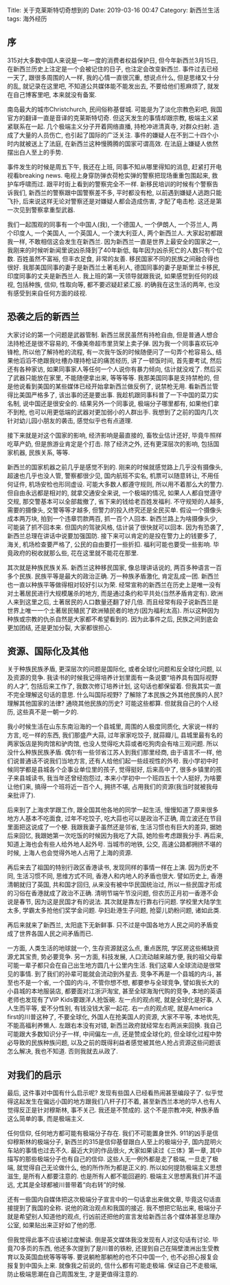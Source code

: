 Title: 关于克莱斯特切奇想到的
Date: 2019-03-16 00:47
Category: 新西兰生活
tags:    海外经历


## 序

315对大多数中国人来说是一年一度的消费者权益保护日, 但今年新西兰3月15日,在新西兰历史上注定是一个会被记住的日子, 也注定会改变新西兰. 事件过去已经一天了, 跟很多周围的人一样, 我的心情一直很沉重, 想说点什么, 但是思绪又十分的乱, 就记录在这里吧, 不知道公共媒体能不能发出去, 不要给他们惹麻烦了, 就发在自己博客里吧, 本来就没有备案.  

南岛最大的城市Christchurch, 民间俗称基督城. 可能是为了淡化宗教色彩吧,  我国官方的翻译一直是音译的克莱斯特切奇. 但这天发生的事情却跟宗教, 极端主义紧紧联系在一起. 几个极端主义分子开着网络直播, 持枪冲进清真寺, 对群众扫射. 造成了大量的人员伤亡, 也引起了国际的广泛关注. 事件的嫌疑人在不到二十四个小时内就被送上了法庭, 在新西兰这种慢腾腾的国家可谓高效. 在法庭上嫌疑人依然摆出白人至上的手势. 

事件发生的时候是周五下午, 我还在上班, 同事不知从哪里得知的消息, 赶紧打开电视看breaking news. 电视上身穿防弹衣荷枪实弹的警察把现场重重包围起来, 救护车呼啸而过. 跟平时街上看到的警察完全不一样. 新移民培训的时候有个警察告诉我们, 新西兰的警察跟中国警察差不多, 平时都没有枪, 以前遇到嫌疑人逃跑只能飞扑, 后来说这样无论对警察还是对嫌疑人都会造成伤害, 才配了电击枪. 这还是第一次见到警察拿重型武器. 

我们一起围观的同事有一个中国人(我), 一个德国人, 一个伊朗人, 一个芬兰人, 两个印度人, 一个美国人, 一个英国人, 一个澳大利亚人, 两个新西兰人. 大家起初都跟我一样, 不敢相信这会发生在新西兰. 因为新西兰一直是世界上最安全的国家之一, 我刚来的时候听新闻里说凶杀降到了40年新低, 每年因为凶杀死亡的人数只有个位数. 百姓虽然不富裕, 但丰衣足食, 非常的友善. 移民国家不同的民族之间融合得也很好. 我那美国同事的妻子是新西兰土著毛利人, 德国同事的妻子是斯里兰卡移民, 印度同事的丈夫是新西兰人. 我上班的第一天领导就跟我说, 如果感觉到任何的歧视, 包括种族, 信仰, 性取向等, 都不要迟疑赶紧汇报. 的确我在这生活的两年, 也没有感受到来自任何方面的歧视. 

## 恐袭之后的新西兰

大家讨论的第一个问题是武器管制. 新西兰居民虽然有持枪自由, 但是普通人想合法持枪还是很不容易的, 不像美帝超市里货架上卖子弹. 因为我一个同事喜欢玩冲锋枪, 所以他了解持枪的流程, 有一次我午饭的时候随便问了一句弄个枪容易么, 结果他滔滔不绝跟我吐槽办理持枪证的痛苦经历, 讲了一顿饭时间, 首先要考试, 然后还有各种家访, 如果同事家人等任何一个人说你有暴力倾向, 估计就没戏了. 然后买了武器只能放在家里, 不能随便拿出来, 等等等等. 我那美国同事是支持禁枪的, 但是他说看到美国的某些媒体已经开始拿新西兰做反例了, 说禁枪无用. 看新西兰管得比美国严格多了, 该出事的还是要出事. 我趁机跟同事科普了一下中国的菜刀实名制, 说中国还是很安全的. 结果另外一个同事说, 极端分子哪里都有, 如果他们拿不到枪, 也可以用更低端的武器对更加弱小的人群出手. 我想到了之前的国内几次针对幼儿园小朋友的袭击, 感觉似乎也有点道理.

接下来就是对这个国家的影响, 经济影响是最直接的, 畜牧业估计还好, 毕竟牛照样吃草产奶, 但是旅游业肯定是个打击. 除了经济之外, 还有更深层次的影响, 包括国家机器, 民族关系, 等等. 

新西兰的国家机器之前几乎是感觉不到的. 刚来的时候就感觉路上几乎没有摄像头, 超速也几乎也没人管, 警察都很少见, 国内航班不实名, 机票可以随意转让, 不用任何证件, 机场安检也形同虚设. 可能大多数人都遵守规则, 所以用不着那么大的警力. 但自由永远都是相对的, 就拿交通安全来说, 一个极端的情况, 如果人人都自觉遵守交规, 那交警基本可以全部裁撤了, 省下来的钱给老百姓发福利. 不守规矩的人越多, 需要的摄像头, 交警等等才越多, 但警力的投入终究还是全民买单. 假设一个摄像头成本两万块, 拍到一个违章罚款两百, 抓一百个人回本. 新西兰路上为啥摄像头少, 可能装了抓不回本来. 但国内的驾驶风格, 估计装了很快就可以回本. 因为有恐袭了, 新西兰总理在讲话中说要加强国防. 接下来可以肯定的是投在警力上的钱要多了, 海关, 机场检查要严格了, 公民的自由要打一些折扣. 福利可能也要受一些影响. 毕竟政府的税收就那么些, 花在这里就不能花在那里.  

其次就是种族民族关系. 新西兰这种移民国家, 像总理讲话说的, 两百多种语言一百多个民族. 民族平等是最大的政治正确. 万一种族矛盾激化, 肯定乱成一团. 新西兰也一直以种族平等做得相对较好引以为荣. 经常宣称的新西兰在历史上是唯一没有对土著居民进行大规模屠杀的地方, 而是通过条约和平共处(当然矛盾肯定有). 欧洲人来到这里之后, 土著居民的人口数量还翻了好几倍. 而且经常有段子说新西兰是世界上唯一一个土著居民殖民了欧洲殖民者的地方(因为福利太高). 所以这种因为种族或宗教的仇杀自然是大家都不希望看到的. 因为此事件之后, 民族之间到底会更加团结, 还是更加分裂, 大家都很担心. 

## 资源、国际化及其他

关于种族民族矛盾, 更深层次的问题是国际化, 或者全球化问题和反全球化问题, 以及资源的竞争. 我读书的时候我记得培养计划里面有一条说要“培养具有国际视野的人才”, 包括后来工作了, 我数次修订培养计划, 这句话也都保留着. 但我其实一直不完全理解这句话的意思. 什么叫国际视野? 了解除了本民族之外其他民族的人民? 理解其他国家的法律? 通晓其他民族的历史? 可能这些都算. 但就我自己的个人经历, 这些真不是一朝一夕的. 

我小时候生活在山东东南沿海的一个县城里, 周围的人极度同质化, 大家说一样的方言, 吃一样的东西, 我们那盛产大蒜, 过年家家吃饺子, 就蒜瓣儿, 县城里最有名的两家饭店是狗肉馆和驴肉馆, 也没人觉得吃大蒜或者吃狗肉会有啥三观问题. 所以没什么种族民族矛盾. 偶尔有一些邻省江苏人到我们那里经商, 由于语言不一样, 他们说普通话不说我们当地方言, 还有人给他们起一些歧视性的外号. 我小学初中时候同学都是县城各个企事业单位里的孩子, 觉得挺好, 后来高中了, 很多乡镇里的孩子来县城读书, 我当年还曾经抱怨过, 本来小学初中一个班四五十个人挺好, 为啥要让他们来, 搞得一个班将近一百个人, 拥挤不堪, 占用我们的资源(我当时就被我母亲批评了).

后来到了上海求学跟工作, 跟全国其他各地的同学一起生活, 慢慢知道了原来很多地方人基本不吃面食, 过年不吃饺子, 吃大蒜也可以是政治不正确, 周立波还在节目里面把这说成了一个梗. 我跟我妻子虽然还是邻省, 生活习惯也有巨大的差异, 据她后来回忆, 我跟她第一次吃饭的时候因为我吃了大蒜, 她险些考虑跟我分手. 再后来, 知道上海也会有些人给外地人起外号. 当城市的地铁, 公交, 高速公路都拥挤不堪的时候, 上海人也会觉得外地人占用了上海的资源. 

再后来去了祖国的特别行政区香港读书, 发现同样的事情一样在上演. 因为历史不同, 生活习惯不同, 思维方式不同, 香港人和内地人的矛盾也很大. 譬如历史上, 香港清朝就归了英国, 共和国才回归, 从来没有被中华民国统治过, 所以一些民国才形成的习俗在香港就成了政治不正确. 清明节端午节没问题, 但农历正月初一香港不会说是春节, 因为这是民国才有的说法. 其次就是靠左行靠右行问题. 学校里大陆学生太多, 学霸太多抢他们奖学金问题. 孕妇赴港生子问题, 抢婴儿奶粉问题, 诸如此类.

再后来就来了新西兰, 太阳底下无新鲜事. 只不过是中国各地方人民之间的矛盾变成了世界各国人民之间矛盾而已.

一方面, 人类生活的地球就一个, 生存资源就这么点, 重点医院, 学区房这些稀缺资源尤其宝贵, 势必要竞争. 另一方面, 科技发展, 人口流动越来越方便, 我的祖父母辈可能一辈子都只会在自己出生地方圆几十公里内生活. 我们这辈人全球流动是很常见的事情. 到了我们的孙辈可能就会流动到外星去. 竞争不再是一个县城的内斗, 甚至也不是一个省, 一个国的内斗, 不管你想不想, 都要参与全球竞争, 譬如我长大的小县城的本地服装店, 都要面对江浙沪淘宝, 甚至全球海淘代购的竞争, 本地的英语老师也发现有了VIP Kids要跟洋人抢饭碗. 左一点的观点呢, 就是全球化是好事, 人人生而平等, 爱不分性别, 有钱没钱大家一起花. 右一点的观点呢, 就是America first的川普这种了, 不要全球化, 外国人在抢美国人的资源, 大家不平等, 本地优先, 不能高福利养懒人. 左跟右本没有对错, 新西兰政府就经常左右两派来回换. 我自己可能跟大多数知识分子一样, 中间偏左一点, 还是赞成全球化的, 但全球化过程中势必导致的民族种族问题, 以及之前的既得利益者感觉被其他人抢占资源这些问题该怎么解决, 我也不知道. 否则我就去从政了.    

## 对我们的启示

最后, 这件事对中国有什么启示呢? 发现有些国人已经看热闹甚至编段子了. 似乎觉得这起发生在偏远小国的地方跟我们八杆子打不着, 甚至新西兰本地的华人也有人觉得反正是针对穆斯林, 事不关己. 我还是不赞成的. 这个不是宗教冲突, 种族矛盾这么简单的事, 而是极端主义. 

任何信仰, 任何地方都可能有极端分子存在. 我们不可能置身世外. 911的凶手是信仰穆斯林的极端分子, 新西兰的315是信仰基督跟白人至上的极端分子, 国内昆明火车站的事情也过去不久. 最近大刘的作品很火, 大家如果读过《三体》第一章, 其中描写的那些极端分子也有自己的信仰. 这些人无一例外都是走了极端, 一旦走了极端, 就觉得自己无论做什么, 他的所作所为都是正义的. 所以如何提防极端主义思想滋生, 是所有人都要注意的. 也是所有人都不能回避的. 极端主义思想离我们并不遥远, 尤其是全球都被川普带着“向右转”的时候.

还有一些国内自媒体把这次极端分子宣言中的一句话拿出来做文章, 毕竟这句话直接提到了我国的全称. 说他的政治观点和我国的接近. 我不想把它贴出来, 极端分子就是希望别人知道他的观点, 行凶前还把他的宣言发给新西兰各个媒体甚至总理办公室, 如果贴出来正好如了他的愿. 

但我觉得此事不应该被过度解读. 倒是英文媒体我没发现有人对这句话有讨论. 毕竟70多页的东西, 他还多次提到了是川普的铁粉, 还提到自己在隔壁澳洲出生受教育以及英国血统等等等等. 要说躺枪那躺枪的也不只中国一个, 也不必担心报复会报复到中国头上来. 就像我之前说的, 信什么都有可能走极端. 保证自己不走极端, 防止极端思潮在自己周围发生, 才是更值得注意的.
